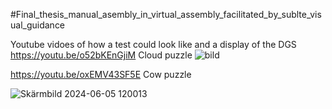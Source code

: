 #Final_thesis_manual_asembly_in_virtual_assembly_facilitated_by_sublte_visual_guidance



Youtube vidoes of how a test could look like and a display of the DGS
https://youtu.be/o52bKEnGjiM Cloud puzzle 
![bild](https://github.com/Nilswik/Final_thesis_manual_asembly_in_virtual_assembly_facilitated_by_sublte_visual_guidance/assets/85519087/5cf7eef8-2014-480a-8ab8-8cbc8758f710)


https://youtu.be/oxEMV43SF5E Cow puzzle 

![Skärmbild 2024-06-05 120013](https://github.com/Nilswik/Final_thesis_manual_asembly_in_virtual_assembly_facilitated_by_sublte_visual_guidance/assets/85519087/1f9828e7-db71-4c9b-a79f-03f754c6b4d9)

